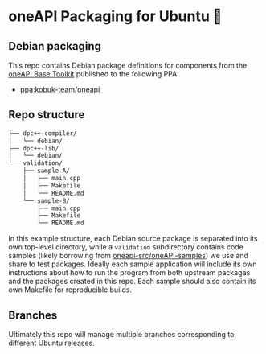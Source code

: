# oneAPI Packaging for Ubuntu :rocket:

## Debian packaging

This repo contains Debian package definitions for components from the [oneAPI Base Toolkit](https://www.intel.com/content/www/us/en/developer/tools/oneapi/base-toolkit.html) published to the following PPA:

- [ppa:kobuk-team/oneapi](https://launchpad.net/~kobuk-team/+archive/ubuntu/oneapi)

## Repo structure

```bash
├── dpc++-compiler/
│   └── debian/
├── dpc++-lib/
│   └── debian/
└── validation/
    ├── sample-A/
    │   ├── main.cpp
    │   ├── Makefile
    │   └── README.md
    └── sample-B/
        ├── main.cpp
        ├── Makefile
        └── README.md
```

In this example structure, each Debian source package is separated into its own top-level directory, while a `validation` subdirectory contains code samples (likely borrowing from [oneapi-src/oneAPI-samples](https://github.com/oneapi-src/oneAPI-samples)) we use and share to test packages. Ideally each sample application will include its own instructions about how to run the program from both upstream packages and the packages created in this repo. Each sample should also contain its own Makefile for reproducible builds.

## Branches

Ultimately this repo will manage multiple branches corresponding to different Ubuntu releases.